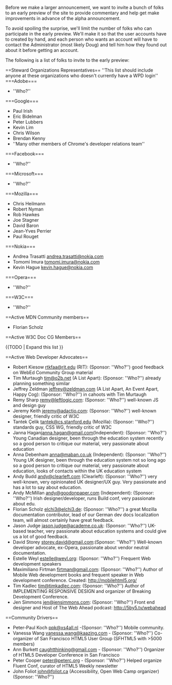 Before we make a larger announcement, we want to invite a bunch of folks to an early preview of the site to provide commentary and help get make improvements in advance of the alpha announcement.

To avoid spoiling the surprise, we'll limit the number of folks who can participate in the early preview. We'll make it so that the user accounts have to created by hand, and each person who wants an account will have to contact the Administrator (most likely Doug) and tell him how they found out about it before getting an account.

The following is a list of folks to invite to the early preview:

==Steward Organizations Representatives==
''This list should include anyone at these organizations who doesn't currently have a WPD login''
===Adobe===
* ''Who?''

===Google===
* Paul Irish
* Eric Bidelman
* Peter Lubbers
* Kevin Lim
* Chris Wilson
* Brendan Kenny
* ''Many other members of Chrome's developer relations team''

===Facebook===
* ''Who?''

===Microsoft===
* ''Who?''

===Mozilla===
* Chris Heilmann
* Robert Nyman
* Rob Hawkes
* Joe Stagner
* David Baron
* Jean-Yves Perrier
* Paul Rouget

===Nokia===
* Andrea Trasatti <andrea.trasatti@nokia.com>
* Tomomi Imura <tomomi.imura@nokia.com>
* Kevin Hague <kevin.hague@nokia.com>

===Opera===
* ''Who?''

===W3C===
* ''Who?''

==Active MDN Community members==
* Florian Scholz

==Active W3C Doc CG Members==

{{TODO | Expand this list }}

==Active Web Developer Advocates==
* Robert Kiesow <rtkfaa@rit.edu> (RIT): (Sponsor: ''Who?'') good feedback on WebEd Community Group material
* Tim Murtaugh <tim@o2b.net> (A List Apart): (Sponsor: ''Who?'') already planning something similar
* Jeffrey Zeldman <jeffrey@zeldman.com> (A List Apart, An Event Apart, Happy Cog): (Sponsor: ''Who?'') in cahoots with Tim Murtaugh
* Remy Sharp <remy@leftlogic.com>: (Sponsor: ''Who?'') well-known JS and design guy
* Jeremy Keith <jeremy@adactio.com>: (Sponsor: ''Who?'') well-known designer, friendly critic of W3C
* Tantek Çelik <tantek@cs.stanford.edu> (Mozilla): (Sponsor: ''Who?'') standards guy, CSS WG, friendly critic of W3C
* Janna Hagan<janna.hagan@gmail.com>(Independent): (Sponsor: ''Who?'') Young Canadian designer, been through the education system recently so a good person to critique our material, very passionate about education
* Anna Debenham <anna@maban.co.uk> (Independent): (Sponsor: ''Who?'') Young UK designer, been through the education system not so long ago so a good person to critique our material, very passionate about education, looks of contacts within the UK education system
* Andy Budd <andy@clearleft.com> (Clearleft): (Sponsor: ''Who?'') very well-known, very opinionated UK designer/UX guy. Very passionate and has a lot to say about education.
* Andy McMillan <andy@goodonpaper.com> (Independent): (Sponsor: ''Who?'') Irish designer/developer, runs Build conf, very passionate about edu.
* Florian Scholz <elchi3@elchi3.de>: (Sponsor: ''Who?'') a great Mozilla documentation contributor, lead of our German dev docs localization team, will almost certainly have great feedback.
* Jason Judge <jason.judge@academe.co.uk>: (Sponsor: ''Who?'') UK-based teacher, very passionate about education systems and could give us a lot of good feedback.
* David Storey <storey.david@gmail.com>:(Sponsor: ''Who?'')  Well-known developer advocate, ex-Opera, passionate about vendor neutral documentation.
* Estelle Weyl <estelle@weyl.org>: (Sponsor: ''Who?'') Frequent Web development speakers
* Maximiliano Firtman <firtman@gmail.com>: (Sponsor: ''Who?'') Author of Mobile Web development books and frequent speaker in Web development conference. Created: http://mobilehtml5.org/
* Tim Kadlec <tim@timkadlec.com>: (Sponsor: ''Who?'') Author of IMPLEMENTING RESPONSIVE DESIGN and organizer of Breaking Development Conference. 
* Jen Simmons <jen@jensimmons.com>: (Sponsor: ''Who?'') Front end designer and Host of The Web Ahead podcast: http://5by5.tv/webahead

==Community Drivers==
* Peter-Paul Koch <ppk@xs4all.nl> -(Sponsor: ''Who?'')  Mobile community.
* Vanessa Wang <vanessa.wang@kaazing.com> - (Sponsor: ''Who?'') Co-organizer of San Francisco HTML5 User Group (SFHTML5 with >5000 members)
* Ann Burkett <caughtthinking@gmail.com> - (Sponsor: ''Who?'') Organizer of HTML5 Developer Conference in San Francisco 
* Peter Cooper <peter@peterc.org> - (Sponsor: ''Who?'') Helped organize Fluent Conf, curator of HTML5 Weekly newsletter
* John Foliot <john@foliot.ca> (Accessibility, Open Web Camp organizer) (Sponsor: ''Who?'')